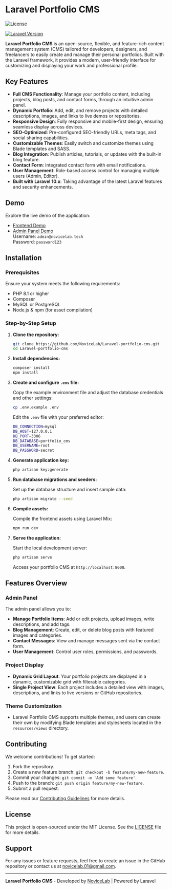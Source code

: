# Laravel Portfolio CMS

[![License](https://img.shields.io/github/license/NoviceLab/Laravel-portfolio-cms.svg)](LICENSE)
<!-- [![Build Status](https://travis-ci.com/NoviceLab/Laravel-portfolio-cms.svg?branch=main)](https://travis-ci.com/NoviceLab/Laravel-portfolio-cms) -->
[![Laravel Version](https://img.shields.io/badge/Laravel-10.x-red)](https://laravel.com)

**Laravel Portfolio CMS** is an open-source, flexible, and feature-rich content management system (CMS) tailored for developers, designers, and freelancers to easily create and manage their personal portfolios. Built with the Laravel framework, it provides a modern, user-friendly interface for customizing and displaying your work and professional profile.

## Key Features

- **Full CMS Functionality**: Manage your portfolio content, including projects, blog posts, and contact forms, through an intuitive admin panel.
- **Dynamic Portfolio**: Add, edit, and remove projects with detailed descriptions, images, and links to live demos or repositories.
- **Responsive Design**: Fully responsive and mobile-first design, ensuring seamless display across devices.
- **SEO-Optimized**: Pre-configured SEO-friendly URLs, meta tags, and social sharing capabilities.
- **Customizable Themes**: Easily switch and customize themes using Blade templates and SASS.
- **Blog Integration**: Publish articles, tutorials, or updates with the built-in blog feature.
- **Contact Form**: Integrated contact form with email notifications.
- **User Management**: Role-based access control for managing multiple users (Admin, Editor).
- **Built with Laravel 10.x**: Taking advantage of the latest Laravel features and security enhancements.

## Demo

Explore the live demo of the application:

- [Frontend Demo](https://portfolio.novicelab.tech)
- [Admin Panel Demo](https://portfolio.novicelab.tech/admin)  
  Username: `admin@novicelab.tech`  
  Password: `password123`

## Installation

### Prerequisites

Ensure your system meets the following requirements:

- PHP 8.1 or higher
- Composer
- MySQL or PostgreSQL
- Node.js & npm (for asset compilation)

### Step-by-Step Setup

1. **Clone the repository:**

    ```bash
    git clone https://github.com/NoviceLab/Laravel-portfolio-cms.git
    cd Laravel-portfolio-cms
    ```

2. **Install dependencies:**

    ```bash
    composer install
    npm install
    ```

3. **Create and configure `.env` file:**

    Copy the example environment file and adjust the database credentials and other settings:

    ```bash
    cp .env.example .env
    ```

    Edit the `.env` file with your preferred editor:

    ```bash
    DB_CONNECTION=mysql
    DB_HOST=127.0.0.1
    DB_PORT=3306
    DB_DATABASE=portfolio_cms
    DB_USERNAME=root
    DB_PASSWORD=secret
    ```

4. **Generate application key:**

    ```bash
    php artisan key:generate
    ```

5. **Run database migrations and seeders:**

    Set up the database structure and insert sample data:

    ```bash
    php artisan migrate --seed
    ```

6. **Compile assets:**

    Compile the frontend assets using Laravel Mix:

    ```bash
    npm run dev
    ```

7. **Serve the application:**

    Start the local development server:

    ```bash
    php artisan serve
    ```

    Access your portfolio CMS at `http://localhost:8000`.

## Features Overview

### Admin Panel

The admin panel allows you to:

- **Manage Portfolio Items**: Add or edit projects, upload images, write descriptions, and add tags.
- **Blog Management**: Create, edit, or delete blog posts with featured images and categories.
- **Contact Messages**: View and manage messages sent via the contact form.
- **User Management**: Control user roles, permissions, and passwords.

### Project Display

- **Dynamic Grid Layout**: Your portfolio projects are displayed in a dynamic, customizable grid with filterable categories.
- **Single Project View**: Each project includes a detailed view with images, descriptions, and links to live versions or GitHub repositories.

### Theme Customization

- Laravel Portfolio CMS supports multiple themes, and users can create their own by modifying Blade templates and stylesheets located in the `resources/views` directory.

## Contributing

We welcome contributions! To get started:

1. Fork the repository.
2. Create a new feature branch: `git checkout -b feature/my-new-feature`.
3. Commit your changes: `git commit -m 'Add some feature'`.
4. Push to the branch: `git push origin feature/my-new-feature`.
5. Submit a pull request.

Please read our [Contributing Guidelines](CONTRIBUTING.md) for more details.

## License

This project is open-sourced under the MIT License. See the [LICENSE](LICENSE) file for more details.

## Support

For any issues or feature requests, feel free to create an issue in the GitHub repository or contact us at [novicelab.01@gmail.com](mailto:novicelab.01@gmail.com).

---

**Laravel Portfolio CMS** - Developed by [NoviceLab](https://novicelab.tech) | Powered by Laravel
